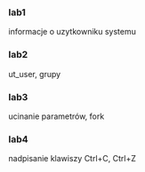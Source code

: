 ### lab1
informacje o uzytkowniku systemu

### lab2
ut_user, grupy

### lab3
ucinanie parametrów, fork

### lab4
nadpisanie klawiszy Ctrl+C, Ctrl+Z
